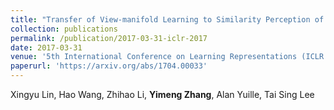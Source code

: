 ```yaml
---
title: "Transfer of View-manifold Learning to Similarity Perception of Novel Objects"
collection: publications
permalink: /publication/2017-03-31-iclr-2017
date: 2017-03-31
venue: '5th International Conference on Learning Representations (ICLR 2017)'
paperurl: 'https://arxiv.org/abs/1704.00033'
---
```


Xingyu Lin, Hao Wang, Zhihao Li, **Yimeng Zhang**, Alan Yuille, Tai Sing Lee
